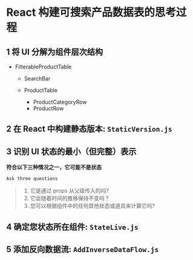 # **React 构建可搜索产品数据表的思考过程**

## 1 将 UI 分解为组件层次结构

* FilterableProductTable

  * SearchBar
  * ProductTable

    * ProductCategoryRow
    * ProductRow

## 2 在 React 中构建静态版本: ``StaticVersion.js``

## 3 识别 UI 状态的最小（但完整）表示

**符合以下三种情况之一，它可能不是状态**

``Ask three questions``
>1. 它是通过 props 从父级传入的吗?
>2. 它会随着时间的推移保持不变吗？
>3. 您可以根据组件中的任何其他状态或道具来计算它吗?

## 4 确定您状态所在组件: ``StateLive.js``

## 5 添加反向数据流: ``AddInverseDataFlow.js``
